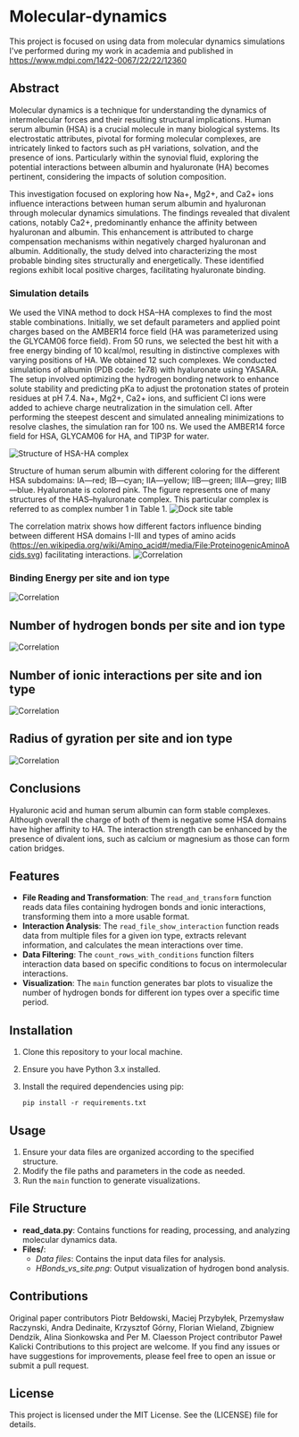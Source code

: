 # Molecular-dynamics

This project is focused on using data from molecular dynamics simulations 
I've performed during my work in academia and published in https://www.mdpi.com/1422-0067/22/22/12360

## Abstract

Molecular dynamics is a technique for understanding the dynamics of intermolecular 
forces and their resulting structural implications. Human serum albumin (HSA) is a crucial molecule in many 
biological systems. Its electrostatic attributes, pivotal for forming molecular complexes, 
are intricately linked to factors such as pH variations, solvation, and the presence of ions. 
Particularly within the synovial fluid, exploring the potential interactions between albumin 
and hyaluronate (HA) becomes pertinent, considering the impacts of solution composition.

This investigation focused on exploring how Na+, Mg2+, and Ca2+ ions influence interactions 
between human serum albumin and hyaluronan through molecular dynamics simulations. 
The findings revealed that divalent cations, notably Ca2+, predominantly enhance the affinity 
between hyaluronan and albumin. This enhancement is attributed to charge compensation mechanisms 
within negatively charged hyaluronan and albumin. Additionally, the study delved into characterizing 
the most probable binding sites structurally and energetically. These identified regions exhibit local 
positive charges, facilitating hyaluronate binding.

### Simulation details

We used the VINA method to dock HSA–HA complexes to find the most stable combinations. Initially, we set
default parameters and applied point charges based on the AMBER14 force field (HA was parameterized using the
GLYCAM06 force field).
From 50 runs, we selected the best hit with a free energy binding of 10 kcal/mol, resulting in distinctive
complexes with varying positions of HA. We obtained 12 such complexes.
We conducted simulations of albumin (PDB code: 1e78) with hyaluronate using YASARA. The setup involved
optimizing the hydrogen bonding network to enhance solute stability and predicting pKa to adjust the
protonation states of protein residues at pH 7.4. Na+, Mg2+, Ca2+ ions, and sufficient Cl ions were added to
achieve charge neutralization in the simulation cell. After performing the steepest descent and simulated
annealing minimizations to resolve clashes, the simulation ran for 100 ns. We used the AMBER14 force field for
HSA, GLYCAM06 for HA, and TIP3P for water.

![Structure of HSA-HA complex](Files/HSA.png)

Structure of human serum albumin with different coloring for the different HSA subdomains:
IA—red; IB—cyan; IIA—yellow; IIB—green; IIIA—grey; IIIB—blue. Hyaluronate is colored
pink. The figure represents one of many structures of the HAS–hyaluronate complex. This particular
complex is referred to as complex number 1 in Table 1.
![Dock site table](Files/Bind_table.png)

The correlation matrix shows how different factors influence binding between different HSA domains I-III
and types of amino acids (https://en.wikipedia.org/wiki/Amino_acid#/media/File:ProteinogenicAminoAcids.svg) facilitating interactions.
![Correlation](Files/Correlation_matrix.png)


### Binding Energy per site and ion type

![Correlation](Files/BindEnergy_vs_site.png)

## Number of hydrogen bonds per site and ion type 

![Correlation](Files/HBond_vs_site.png)

## Number of ionic interactions per site and ion type 

![Correlation](Files/Ionic_vs_site.png)

## Radius of gyration per site and ion type 

![Correlation](Files/Rg_vs_site.png)

## Conclusions

Hyaluronic acid and human serum albumin can form stable complexes. Although overall the charge of both of
them is negative some HSA domains have higher affinity to HA. The interaction strength can be enhanced by 
the presence of divalent ions, such as calcium or magnesium as those can form cation bridges.

## Features

- **File Reading and Transformation**: The `read_and_transform` function reads data files containing hydrogen bonds and ionic interactions, transforming them into a more usable format.
- **Interaction Analysis**: The `read_file_show_interaction` function reads data from multiple files for a given ion type, extracts relevant information, and calculates the mean interactions over time.
- **Data Filtering**: The `count_rows_with_conditions` function filters interaction data based on specific conditions to focus on intermolecular interactions.
- **Visualization**: The `main` function generates bar plots to visualize the number of hydrogen bonds for different ion types over a specific time period.


## Installation

1. Clone this repository to your local machine.
2. Ensure you have Python 3.x installed.
3. Install the required dependencies using pip:

    ```
    pip install -r requirements.txt
    ```

## Usage

1. Ensure your data files are organized according to the specified structure.
2. Modify the file paths and parameters in the code as needed.
3. Run the `main` function to generate visualizations.

## File Structure

- **read_data.py**: Contains functions for reading, processing, and analyzing molecular dynamics data.
- **Files/**:
  - *Data files*: Contains the input data files for analysis.
  - *HBonds_vs_site.png*: Output visualization of hydrogen bond analysis.

## Contributions

Original paper contributors
Piotr Bełdowski, Maciej Przybyłek, Przemysław Raczynski, Andra Dedinaite, Krzysztof Górny,
Florian Wieland, Zbigniew Dendzik, Alina Sionkowska and Per M. Claesson
Project contributor
Paweł Kalicki
Contributions to this project are welcome. If you find any issues or have suggestions for improvements, please feel free to open an issue or submit a pull request.

## License

This project is licensed under the MIT License. See the (LICENSE) file for details.

